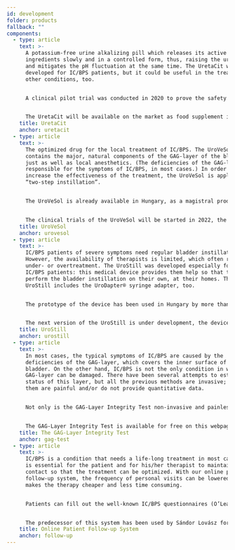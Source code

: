 ```yaml
---
id: development
folder: products
fallback: ""
components:
  - type: article
    text: >-
      A potassium-free urine alkalizing pill which releases its active
      ingredients slowly and in a controlled form, thus, raising the urine pH
      and mitigates the pH fluctuation at the same time. The UretaCit was
      developed for IC/BPS patients, but it could be useful in the treatment of
      other conditions, too.


      A clinical pilot trial was conducted in 2020 to prove the safety and effectiveness of the UretaCit. The necessary preparations of mass production have been started at our partner, HGA Biomed. This Hungarian company, which is a part of the Vanessa Research Group (the US), has GMP certificate, too. 


      The UretaCit will be available on the market as food supplement in 2022.
    title: UretaCit
    anchor: uretacit
  - type: article
    text: >-
      The optimized drug for the local treatment of IC/BPS. The UroVeSol
      contains the major, natural components of the GAG-layer of the bladder,
      just as well as local anesthetics. (The deficiencies of the GAG-layer are
      responsible for the symptoms of IC/BPS, in most cases.) In order to
      increase the effectiveness of the treatment, the UroVeSol is applied via
      “two-step instillation”.


      The UroVeSol is already available in Hungary, as a magistral product.


      The clinical trials of the UroVeSol will be started in 2022, the drug will be introduced to the market in 2024.
    title: UroVeSol
    anchor: urovesol
  - type: article
    text: >-
      IC/BPS patients of severe symptoms need regular bladder instillations.
      However, the availability of therapists is limited, which often results in
      under- or overtreatment. The UroStill was developed especially for female
      IC/BPS patients: this medical device provides them help so that they can
      perform the bladder instillation on their own, at their homes. The
      UroStill includes the UroDapter® syringe adapter, too. 


      The prototype of the device has been used in Hungary by more than 70 patients. The situation caused by the COVID pandemic proved how advantageous the home-treatment is. 


      The next version of the UroStill is under development, the device will be introduced to the international market in 2023.
    title: UroStill
    anchor: urostill
  - type: article
    text: >-
      In most cases, the typical symptoms of IC/BPS are caused by the
      deficiencies of the GAG-layer, which covers the inner surface of the
      bladder. On the other hand, IC/BPS is not the only condition in which the
      GAG-layer can be damaged. There have been several attempts to estimate the
      status of this layer, but all the previous methods are invasive; some of
      them are painful and/or do not provide quantitative data.


      Not only is the GAG-Layer Integrity Test non-invasive and painless, but also it provides quantitative information, and it can be easily performed by any patient at their homes.


      The GAG-Layer Integrity Test is available for free on this webpage here: [Diagnostic help](/diagnostic-help). Also, in 2022 there will be a clinical trial launched to confirm its effectiveness.
    title: The GAG-Layer Integrity Test
    anchor: gag-test
  - type: article
    text: >-
      IC/BPS is a condition that needs a life-long treatment in most cases. It
      is essential for the patient and for his/her therapist to maintain close
      contact so that the treatment can be optimized. With our online patient
      follow-up system, the frequency of personal visits can be lowered, which
      makes the therapy cheaper and less time consuming.


      Patients can fill out the well-known IC/BPS questionnaires (O’Leary-Sant, Dorfman) online, they can upload the results of their GAG-Layer Integrity Tests and the system translates the data into graphs. Therefore, the therapist can easily decide whether the patient responds to the treatment, whether any changes or personal visits are necessary.


      The predecessor of this system has been used by Sándor Lovász for years. Currently, it is under development: Urosystem is planning to develop a system that can be used world-wide.
    title: Online Patient Follow-up System
    anchor: follow-up
---
```

